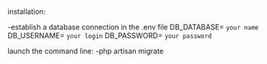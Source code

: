 installation:

-establish a database connection in the .env file 
DB_DATABASE= `your name` 
DB_USERNAME= `your login` 
DB_PASSWORD= `your password` 

launch the command line:
-php artisan migrate
 
